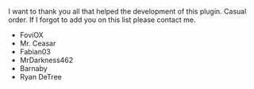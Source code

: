 I want to thank you all that helped the development of this plugin.
Casual order. If I forgot to add you on this list please contact me.

- FoviOX
- Mr. Ceasar
- Fabian03
- MrDarkness462
- Barnaby
- Ryan DeTree